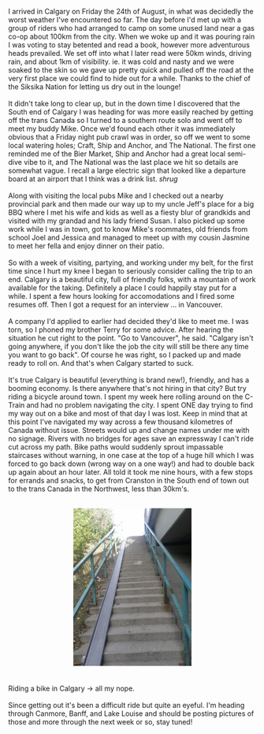 I arrived in Calgary on Friday the 24th of August, in what was decidedly the worst weather I've encountered so far. The day before I'd met up with a group of riders who had arranged to camp on some unused land near a gas co-op about 100km from the city. When we woke up and it was pouring rain I was voting to stay betented and read a book, however more adventurous heads prevailed. We set off into what I later read were 50km winds, driving rain, and about 1km of visibility. ie. it was cold and nasty and we were soaked to the skin so we gave up pretty quick and pulled off the road at the very first place we could find to hide out for a while. Thanks to the chief of the Siksika Nation for letting us dry out in the lounge!<br /><br />It didn't take long to clear up, but in the down time I discovered that the South end of Calgary I was heading for was more easily reached by getting off the trans Canada so I turned to a southern route solo and went off to meet my buddy Mike. Once we'd found each other it was immediately obvious that a Friday night pub crawl was in order, so off we went to some local watering holes; Craft, Ship and Anchor, and The National. The first one reminded me of the Bier Market, Ship and Anchor had a great local semi-dive vibe to it, and The National was the last place we hit so details are somewhat vague. I recall a large electric sign that looked like a departure board at an airport that I think was a drink list. *shrug*<br /><br />Along with visiting the local pubs Mike and I checked out a nearby provincial park and then made our way up to my uncle Jeff's place for a big BBQ where I met his wife and kids as well as a fiesty blur of grandkids and visited with my grandad and his lady friend Susan. I also picked up some work while I was in town, got to know Mike's roommates, old friends from school Joel and Jessica and managed to meet up with my cousin Jasmine to meet her fella and enjoy dinner on their patio.<br /><br />So with a week of visiting, partying, and working under my belt, for the first time since I hurt my knee I began to seriously consider calling the trip to an end. Calgary is a beautiful city, full of friendly folks, with a mountain of work available for the taking. Definitely a place I could happily stay put for a while. I spent a few hours looking for accomodations and I fired some resumes off. Then I got a request for an interview ... in Vancouver.<br /><br />A company I'd applied to earlier had decided they'd like to meet me. I was torn, so I phoned my brother Terry for some advice. After hearing the situation he cut right to the point. "Go to Vancouver", he said. "Calgary isn't going anywhere, if you don't like the job the city will still be there any time you want to go back". Of course he was right, so I packed up and made ready to roll on. And that's when Calgary started to suck.<br /><br />It's true Calgary is beautiful (everything is brand new!), friendly, and has a booming economy. Is there anywhere that's not hiring in that city? But try riding a bicycle around town. I spent my week here rolling around on the C-Train and had no problem navigating the city. I spent ONE day trying to find my way out on a bike and most of that day I was lost. Keep in mind that at this point I've navigated my way across a few thousand kilometres of Canada without issue. Streets would up and change names under me with no signage. Rivers with no bridges for ages save an expressway I can't ride cut across my path. Bike paths would suddenly sprout impassable staircases without warning, in one case at the top of a huge hill which I was forced to go back down (wrong way on a one way!) and had to double back up again about an hour later. All told it took me nine hours, with a few stops for errands and snacks, to get from Cranston in the South end of town out to the trans Canada in the Northwest, less than 30km's.<br /><br /><div style="clear: both; text-align: center;"><a href="/content/images/2012/09/IMG_20120902_165335.jpg" style="margin-left: 1em; margin-right: 1em;"><img border="0" height="320" src="/content/images/2012/09/IMG_20120902_165335.jpg" width="240" /></a></div><br /><br />Riding a bike in Calgary -&gt; all my nope.<br /><br />Since getting out it's been a difficult ride but quite an eyeful. I'm heading through Canmore, Banff, and Lake Louise and should be posting pictures of those and more through the next week or so, stay tuned!